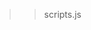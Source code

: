 <!-- Usando o objeto abaixo, faça os exercícios a seguir: -->

<!-- let info = {
  personagem: 'Margarida',
  origem: 'Pato Donald',
  nota: 'Namorada do personagem principal nos quadrinhos do Pato Donald',
}; -->


<!-- Imprima no console uma mensagem de boas-vindas para a personagem acima, incluindo seu nome. Use a sintaxe meuObjeto.chave. Valor esperado no console: -->

<!-- Insira no objeto uma nova propriedade com o nome de chave ‘recorrente’ e o valor ‘Sim’ e, em seguida, imprima o objeto no console. Use a sintaxe meuObjeto['chave'] = valor. -->

<!-- Faça um for/in que mostre todas as chaves do objeto. --> 

<!-- Faça um novo for/in, mas agora mostre todos os valores das chaves do objeto. --> 

<!-- Agora, defina um segundo objeto com a mesma estrutura (as mesmas chaves) do primeiro e os seguintes valores: ‘Tio Patinhas’, ‘Christmas on Bear Mountain, Dell’s Four Color Comics #178’, ‘O último MacPatinhas’, ‘Sim’. Então, imprima os valores de cada objeto juntos, de acordo com cada uma das chaves. --> 


<!-- Usando o objeto abaixo, faça os exercícios a seguir: -->

<!-- let leitor = {
  nome: 'Julia',
  sobrenome: 'Pessoa',
  idade: 21,
  livrosFavoritos: [
    {
      titulo: 'O Pior Dia de Todos',
      autor: 'Daniela Kopsch',
      editora: 'Tordesilhas',
    },
  ],
}; -->

<!-- Acesse as chaves nome, sobrenome e titulo, que está dentro da chave livrosFavoritos, e faça um console.log no seguinte formato: “O livro favorito de Julia Pessoa se chama ‘O Pior Dia de Todos’”. -->

<!-- Adicione um novo livro favorito na chave livrosFavoritos, que é um array. Atribua a essa chave um objeto contendo as seguintes informações: -->

<!-- {
  titulo: 'Harry Potter e o Prisioneiro de Azkaban',
  autor: 'JK Rowling',
  editora: 'Rocco',
} -->

<!-- Acesse as chaves nome e livrosFavoritos e faça um console.log no seguinte formato: “Julia tem <quantidade> livros favoritos”, onde “<quantidade>” é um número gerado automaticamente pelo seu código. -->

>>scripts.js